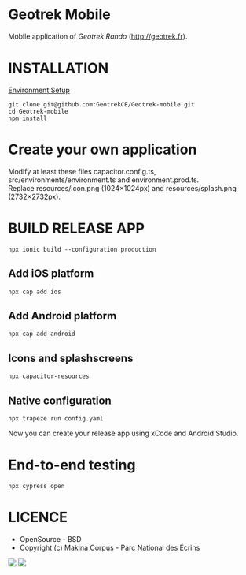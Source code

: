 # Geotrek Mobile

Mobile application of _Geotrek Rando_ (http://geotrek.fr).

# INSTALLATION

[Environment Setup](https://capacitorjs.com/docs/getting-started/environment-setup)

```
git clone git@github.com:GeotrekCE/Geotrek-mobile.git
cd Geotrek-mobile
npm install
```

# Create your own application

Modify at least these files capacitor.config.ts, src/environments/environment.ts and environment.prod.ts.\
Replace resources/icon.png (1024×1024px) and resources/splash.png (2732×2732px).

# BUILD RELEASE APP

```
npx ionic build --configuration production
```

## Add iOS platform

```
npx cap add ios
```

## Add Android platform

```
npx cap add android
```

## Icons and splashscreens

```
npx capacitor-resources
```

## Native configuration

```
npx trapeze run config.yaml
```

Now you can create your release app using xCode and Android Studio.

# End-to-end testing

```
npx cypress open
```

# LICENCE

- OpenSource - BSD
- Copyright (c) Makina Corpus - Parc National des Écrins

[<img src="https://geotrek.fr/assets/img/logo_makina.svg">](https://www.makina-corpus.com)
[<img src="https://geonature.fr/img/logo-pne.jpg">](https://www.ecrins-parcnational.fr)
